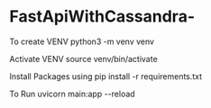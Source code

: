 # FastApiWithCassandra-

To create VENV
python3 -m venv venv

Activate VENV
source venv/bin/activate

Install Packages using
pip install -r requirements.txt


To Run
uvicorn main:app --reload
